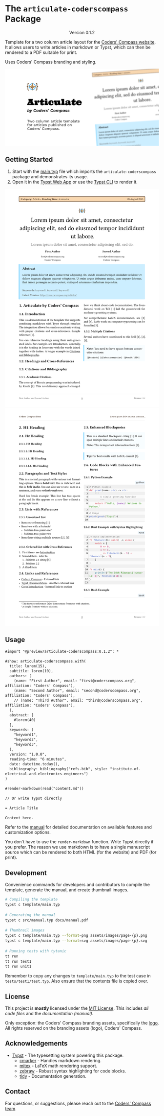 # The `articulate-coderscompass` Package
<div align="center">Version 0.1.2</div>

Template for a two column article layout for the [Coders' Compass website](https://coderscompass.org). It allows users to write articles in markdown or Typst, which can then be rendered to a PDF suitable for print.

Uses Coders' Compass branding and styling.

![Articulate by Coders' Compass](assets/images/articulate-open-graph.png)

## Getting Started

1. Start with the [main.typ](template/main.typ) file which imports the `articulate-coderscompass` package and demonstrates its usage.
2. Open it in the [Typst Web App](https://typst.app) or use the [Typst CLI](https://github.com/typst/typst) to render it.

![Page 1 Preview](assets/images/page-1.png)
![Page 2 Preview](assets/images/page-2.png)

## Usage

```typst
#import "@preview/articulate-coderscompass:0.1.2": *

#show: articulate-coderscompass.with(
  title: lorem(15),
  subtitle: lorem(10),
  authors: (
    (name: "First Author", email: "first@coderscompass.org", affiliation: "Coders' Compass"),
    (name: "Second Author", email: "second@coderscompass.org", affiliation: "Coders' Compass"),
    // (name: "Third Author", email: "third@coderscompass.org", affiliation: "Coders' Compass"),
  ),
  abstract: [
    #lorem(40)
  ],
  keywords: (
    "keyword1",
    "keyword2",
    "keyword3",
  ),
  version: "1.0.0",
  reading-time: "6 minutes",
  date: datetime.today(),
  bibliography: bibliography("refs.bib", style: "institute-of-electrical-and-electronics-engineers")
)

#render-markdown(read("content.md"))

// Or write Typst directly

= Article Title

Content here.

```

Refer to the [manual](docs/manual.pdf) for detailed documentation on available features and customization options.

You don't have to use the `render-markdown` function. Write Typst directly if you prefer. The reason we use markdown is to have a single manuscript source which can be rendered to both HTML (for the website) and PDF (for print).

## Development

Convenience commands for developers and contributors to compile the template, generate the manual, and create thumbnail images.

```bash
# Compiling the template
typst c template/main.typ

# Generating the manual
typst c src/manual.typ docs/manual.pdf

# Thumbnail images
typst c template/main.typ --format=png assets/images/page-{p}.png
typst c template/main.typ --format=svg assets/images/page-{p}.svg

# Running tests with tytanic
tt run
tt run test1
tt run unit1
```

Remember to copy any changes to `template/main.typ` to the test case in `tests/test1/test.typ`. Also ensure that the contents file is copied over.

## License

This project is **mostly** licensed under the [MIT License](LICENSE). This includes _all code files_ and the _documentation (manual)_.

Only exception: the Coders' Compass branding assets, specifically the [logo](assets/images/cc-icon.png). All rights reserved on the branding assets (logo), Coders' Compass.

## Acknowledgements

- [Typst](https://typst.app) - The typesetting system powering this package.
  - [cmarker](https://typst.app/universe/package/cmarker/) - Handles markdown rendering.
  - [mitex](https://typst.app/universe/package/mitex) - LaTeX math rendering support.
  - [zebraw](https://typst.app/universe/package/zebraw) - Robust syntax highlighting for code blocks.
  - [tidy](https://typst.app/universe/package/tidy) - Documentation generation.

## Contact

For questions, or suggestions, please reach out to the [Coders' Compass team](https://coderscompass.org/contact/).
